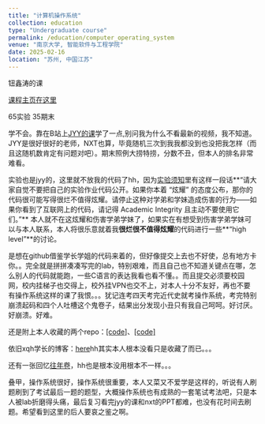 ```yaml
---
title: "计算机操作系统"
collection: education
type: "Undergraduate course"
permalink: /education/computer_operating_system
venue: "南京大学, 智能软件与工程学院"
date: 2025-02-16
location: "苏州, 中国江苏"
---
```


钮鑫涛的课

[课程主页在这里](https://niuxintao.github.io/courses/2025Spring-OS/main/)

65实验 35期末

学不会。靠在B站上[JYY的课](https://www.bilibili.com/video/BV1Xm411f7CM/?spm_id_from=333.1387.favlist.content.click&vd_source=45addec37ce3f1f548b45157893581c6)学了一点,别问我为什么不看最新的视频，我不知道。
JYY是很好很好的老师，NXT也算，毕竟随机三次到我我都没到也没把我怎样（而且这随机数肯定有问题对吧）。期末照例大捞特捞，分数不丑，但本人的排名非常难看。

实验也是jyy的，这里就不放我的代码了hh，因为[实验须知](https://niuxintao.github.io/courses/2025Spring-OS/lab/)里有这样一段话**“请大家自觉不要把自己的实验作业代码公开。如果你本着 “炫耀” 的态度公布，那你的代码很可能写得很烂不值得炫耀。请停止这种对学弟和学妹造成伤害的行为——如果你看到了互联网上的代码，请记得 Academic Integrity 且主动不要使用它们。”**
本人就不在这炫耀和伤害学弟学妹了，如果实在有想受到伤害学弟学妹可以与本人联系，本人将很乐意就着我**很烂很不值得炫耀**的代码进行一些**“high level”**的讨论。

是想在github借鉴学长学姐的代码来着的，但好像提交上去也不好使，总有地方卡你。。完全就是拼拼凑凑写完的lab，特别艰难，而且自己也不知道关键点在哪，怎么别人的代码就能跑，一些C语言的表达我看也看不懂。。而且提交必须要校园网，校内挂梯子也交得上，校外挂VPN也交不上，对本人十分不友好，再也不要有操作系统这样的课了我恨。。。犹记连考四天考完近代史就考操作系统，考完特别崩溃起码和四个人吐槽这个鬼卷子，结果出分发现小丑只有我自己呵呵。好讨厌。好崩溃。好难。

还是附上本人收藏的两个repo：[[code]](https://github.com/SiyuanYue/NJUOSLab-M2-libco/blob/master/libco/co.c)、[[code]](https://github.com/lxmwust/os-workbench)

依旧xqh学长的博客：[here](https://eaglebear2002.github.io/categories/%E5%8D%97%E4%BA%AC%E5%A4%A7%E5%AD%A6%E8%BD%AF%E4%BB%B6%E5%AD%A6%E9%99%A2%E6%9C%AC%E7%A7%91%E8%AF%BE%E7%A8%8B/2022Fall-%E8%AE%A1%E7%AE%97%E6%9C%BA%E4%B8%8E%E6%93%8D%E4%BD%9C%E7%B3%BB%E7%BB%9F/)hh其实本人根本没看只是收藏了而已。。。

还有一张回忆[往年卷](https://tilnel.github.io/20240630-OS/)，hh也是根本没用根本不一样。。。

叠甲，操作系统很好，操作系统很重要，本人又菜又不爱学是这样的，听说有人刷题刷到了考试最后一题的题型，大概操作系统也有成熟的一套笔试考法吧，只是本人被lab折磨得头痛，最后复习看完jyy的课和nxt的PPT都难，也没有花时间去刷题。希望看到这里的后人要哀之鉴之啊。